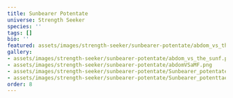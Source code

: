 ```yaml
---
title: Sunbearer Potentate
universe: Strength Seeker
species: ''
tags: []
bio: ''
featured: assets/images/strength-seeker/sunbearer-potentate/abdom_vs_the_sunf.png
gallery:
- assets/images/strength-seeker/sunbearer-potentate/abdom_vs_the_sunf.png
- assets/images/strength-seeker/sunbearer-potentate/abdomVSaMF.png
- assets/images/strength-seeker/sunbearer-potentate/Sunbearer_potentate.png
- assets/images/strength-seeker/sunbearer-potentate/Sunbearer_potenttaet.png
order: 8
---
```

